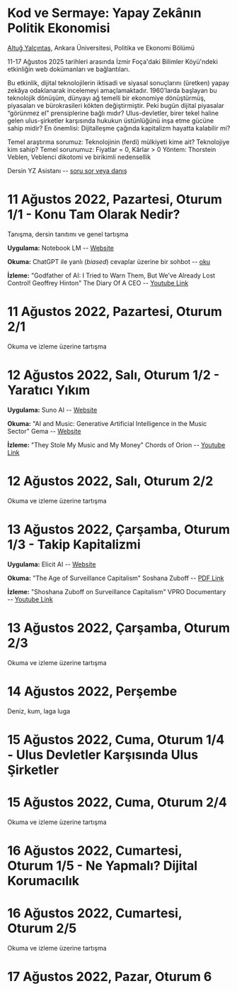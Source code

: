 # Kod ve Sermaye: Yapay Zekânın Politik Ekonomisi

[Altuğ Yalçıntaş](https://ayalcintas.notion.site), Ankara Üniversitesi, Politika ve Ekonomi Bölümü

11-17 Ağustos 2025 tarihleri arasında İzmir Foça'daki Bilimler Köyü'ndeki etkinliğin web dokümanları ve bağlantıları.

Bu etkinlik, dijital teknolojilerin iktisadi ve siyasal sonuçlarını (üretken) yapay zekâya odaklanarak incelemeyi amaçlamaktadır. 1960’larda başlayan bu teknolojik dönüşüm, dünyayı ağ temelli bir ekonomiye dönüştürmüş, piyasaları ve bürokrasileri kökten değiştirmiştir. Peki bugün dijital piyasalar “görünmez el” prensiplerine bağlı mıdır? Ulus-devletler, birer tekel haline gelen ulus-şirketler karşısında hukukun üstünlüğünü inşa etme gücüne sahip midir? En önemlisi: Dijitalleşme çağında kapitalizm hayatta kalabilir mi?

Temel araştırma sorumuz: Teknolojinin (ferdi) mülkiyeti kime ait? Teknolojiye kim sahip?
Temel sorunumuz: Fiyatlar = 0, Kârlar > 0
Yöntem: Thorstein Veblen, Veblenci dikotomi ve birikimli nedensellik

Dersin YZ Asistanı -- [soru sor veya danış](https://chatgpt.com/g/g-YTn5Ek5iC-economics-of-ai)

# 11 Ağustos 2022, Pazartesi, Oturum 1/1 - Konu Tam Olarak Nedir?

Tanışma, dersin tanıtımı ve genel tartışma

**Uygulama:** Notebook LM -- [Website](https://notebooklm.google)

**Okuma:** ChatGPT ile yanlı (_biased_) cevaplar üzerine bir sohbot -- [oku](https://chatgpt.com/share/6894b04a-9620-800a-9dcb-4e13df4ed6da)

**İzleme:** "Godfather of AI: I Tried to Warn Them, But We’ve Already Lost Control! Geoffrey Hinton" The Diary Of A CEO -- [Youtube Link](https://www.youtube.com/watch?v=giT0ytynSqg)

# 11 Ağustos 2022, Pazartesi, Oturum 2/1

Okuma ve izleme üzerine tartışma

# 12 Ağustos 2022, Salı, Oturum 1/2 - Yaratıcı Yıkım
**Uygulama:** Suno AI -- [Website](https://suno.com/home)

**Okuma:** "AI and Music: Generative Artificial Intelligence in the Music Sector" Gema -- [Website](https://www.gema.de/en/news/ai-study)

**İzleme:** "They Stole My Music and My Money" Chords of Orion -- [Youtube Link](https://www.youtube.com/watch?v=_nI1anZYuIo)

# 12 Ağustos 2022, Salı, Oturum 2/2

Okuma ve izleme üzerine tartışma

# 13 Ağustos 2022, Çarşamba, Oturum 1/3 - Takip Kapitalizmi

**Uygulama:** Elicit AI -- [Website](https://elicit.com)

**Okuma:** "The Age of Surveillance Capitalism" Soshana Zuboff -- [PDF Link](https://www.taylorfrancis.com/chapters/edit/10.4324/9781003320609-27/age-surveillance-capitalism-shoshana-zuboff)

**İzleme:** "Shoshana Zuboff on Surveillance Capitalism" VPRO Documentary -- [Youtube Link](https://www.youtube.com/watch?v=hIXhnWUmMvw&t=6s)
# 13 Ağustos 2022, Çarşamba, Oturum 2/3

Okuma ve izleme üzerine tartışma

# 14 Ağustos 2022, Perşembe

Deniz, kum, laga luga
# 15 Ağustos 2022, Cuma, Oturum 1/4 - Ulus Devletler Karşısında Ulus Şirketler
# 15 Ağustos 2022, Cuma, Oturum 2/4

Okuma ve izleme üzerine tartışma

# 16 Ağustos 2022, Cumartesi, Oturum 1/5 - Ne Yapmalı? Dijital Korumacılık
# 16 Ağustos 2022, Cumartesi, Oturum 2/5

Okuma ve izleme üzerine tartışma

# 17 Ağustos 2022, Pazar, Oturum 6
